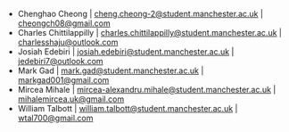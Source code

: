 * Chenghao Cheong	| cheng.cheong-2@student.manchester.ac.uk |	cheongch08@gmail.com
* Charles Chittilappilly |	charles.chittilappilly@student.manchester.ac.uk |	charlesshaju@outlook.com
* Josiah Edebiri | josiah.edebiri@student.manchester.ac.uk	| jedebiri7@outlook.com
* Mark Gad | mark.gad@student.manchester.ac.uk | markgad001@gmail.com
* Mircea Mihale |	mircea-alexandru.mihale@student.manchester.ac.uk	| mihalemircea.uk@gmail.com
* William Talbott	| william.talbott@student.manchester.ac.uk	| wtal700@gmail.com
